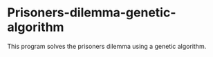 # Prisoners-dilemma-genetic-algorithm
This program solves the prisoners dilemma using a genetic algorithm.
